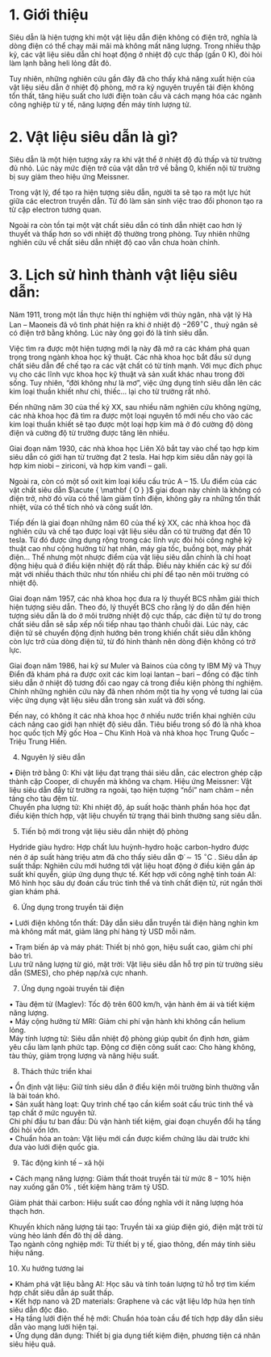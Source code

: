 

# 1. Giới thiệu

Siêu dẫn là hiện tượng khi một vật liệu dẫn điện không có điện trở, nghĩa là dòng điện có thể chạy mãi mãi mà không mất năng lượng. Trong nhiều thập kỷ, các vật liệu siêu dẫn chỉ hoạt động ở nhiệt độ cực thấp (gần 0 K), đòi hỏi làm lạnh bằng heli lỏng đắt đỏ.

Tuy nhiên, những nghiên cứu gần đây đã cho thấy khả năng xuất hiện của vật liệu siêu dẫn ở nhiệt độ phòng, mở ra kỷ nguyên truyền tải điện không tổn thất, tăng hiệu suất cho lưới điện toàn cầu và cách mạng hóa các ngành công nghiệp từ y tế, năng lượng đến máy tính lượng tử.

# 2. Vật liệu siêu dẫn là gì?

Siêu dẫn là một hiện tượng xảy ra khi vật thể ở nhiệt độ đủ thấp và từ trường đủ nhỏ. Lúc này mức điện trở của vật dẫn trở về bằng 0, khiến nội từ trường bị suy giảm theo hiệu ứng Meissner.

Trong vật lý, để tạo ra hiện tượng siêu dẫn, người ta sẽ tạo ra một lực hút giữa các electron truyền dẫn. Từ đó làm sản sinh việc trao đổi phonon tạo ra từ cặp electron tương quan.

Ngoài ra còn tồn tại một vật chất siêu dẫn có tính dẫn nhiệt cao hơn lý thuyết và thấp hơn so với nhiệt độ thường trong phòng. Tuy nhiên những nghiên cứu về chất siêu dẫn nhiệt độ cao vẫn chưa hoàn chỉnh.

# 3. Lịch sử hình thành vật liệu siêu dẫn:

Năm 1911, trong một lần thực hiện thí nghiệm với thủy ngân, nhà vật lý Hà Lan – Maoneis đã vô tình phát hiện ra khi ở nhiệt độ $- 2 6 9 ^ { \circ } \mathrm { C }$ , thuỷ ngân sẽ có điện trở bằng không. Lúc này ông gọi đó là tính siêu dẫn.

Việc tìm ra được một hiện tượng mới lạ này đã mở ra các khám phá quan trọng trong ngành khoa học kỹ thuật. Các nhà khoa học bắt đầu sử dụng chất siêu dẫn để chế tạo ra các vật chất có từ tính mạnh. Với mục đích phục vụ cho các lĩnh vực khoa học kỹ thuật và sản xuất khác nhau trong đời sống. Tuy nhiên, “đời không như là mơ”, việc ứng dụng tính siêu dẫn lên các kim loại thuần khiết như chì, thiếc… lại cho từ trường rất nhỏ.



Đến những năm 30 của thế kỷ XX, sau nhiều năm nghiên cứu không ngừng, các nhà khoa học đã tìm ra được một loại nguyên tố mới nếu cho vào các kim loại thuần khiết sẽ tạo được một loại hợp kim mà ở đó cường độ dòng điện và cường độ từ trường được tăng lên nhiều.

Giai đoạn năm 1930, các nhà khoa học Liên Xô bắt tay vào chế tạo hợp kim siêu dẫn có giới hạn từ trường đạt 2 tesla. Hai hợp kim siêu dẫn này gọi là hợp kim niobi – ziriconi, và hợp kim vanđi – gali.

Ngoài ra, còn có một số oxit kim loại kiểu cấu trúc A – 15. Ưu điểm của các vật chất siêu dẫn $\acute { \mathbf { O } }$ giai đoạn này chính là không có điện trở, nhờ đó vừa có thể làm giảm tĩnh điện, không gây ra những tổn thất nhiệt, vừa có thể tích nhỏ và công suất lớn.

Tiếp đến là giai đoạn những năm 60 của thế kỷ XX, các nhà khoa học đã nghiên cứu và chế tạo được loại vật liệu siêu dẫn có từ trường đạt đến 10 tesla. Từ đó được ứng dụng rộng trong các lĩnh vực đòi hỏi công nghệ kỹ thuật cao như cộng hưởng từ hạt nhân, máy gia tốc, buồng bọt, máy phát điện… Thế nhưng một nhược điểm của vật liệu siêu dẫn chính là chỉ hoạt động hiệu quả ở điều kiện nhiệt độ rất thấp. Điều này khiến các kỹ sư đối mặt với nhiều thách thức như tốn nhiều chi phí để tạo nên môi trường có nhiệt độ.

Giai đoạn năm 1957, các nhà khoa học đưa ra lý thuyết BCS nhằm giải thích hiện tượng siêu dẫn. Theo đó, lý thuyết BCS cho rằng lý do dẫn đến hiện tượng siêu dẫn là do ở môi trường nhiệt độ cực thấp, các điện tử tự do trong chất siêu dẫn sẽ sắp xếp nối tiếp nhau tạo thành chuỗi dài. Lúc này, các điện tử sẽ chuyển động định hướng bên trong khiến chất siêu dẫn không còn lực trở của dòng điện tử, từ đó hình thành nên dòng điện không có trở lực.

Giai đoạn năm 1986, hai kỹ sư Muler và Bainos của công ty IBM Mỹ và Thụy Điển đã khám phá ra được oxit các kim loại lantan – bari – đồng có đặc tính siêu dẫn ở nhiệt độ tương đối cao ngay cả trong điều kiện phòng thí nghiệm. Chính những nghiên cứu này đã nhen nhóm một tia hy vọng về tương lai của việc ứng dụng vật liệu siêu dẫn trong sản xuất và đời sống.



Đến nay, có không ít các nhà khoa học ở nhiều nước triển khai nghiên cứu cách nâng cao giới hạn nhiệt độ siêu dẫn. Tiêu biểu trong số đó là nhà khoa học quốc tịch Mỹ gốc Hoa – Chu Kinh Hoà và nhà khoa học Trung Quốc – Triệu Trung Hiền.

4. Nguyên lý siêu dẫn

• Điện trở bằng 0: Khi vật liệu đạt trạng thái siêu dẫn, các electron ghép cặp thành cặp Cooper, di chuyển mà không va chạm. Hiệu ứng Meissner: Vật liệu siêu dẫn đẩy từ trường ra ngoài, tạo hiện tượng “nổi” nam châm – nền tảng cho tàu đệm từ.   
Chuyển pha lượng tử: Khi nhiệt độ, áp suất hoặc thành phần hóa học đạt điều kiện thích hợp, vật liệu chuyển từ trạng thái bình thường sang siêu dẫn.

5. Tiến bộ mới trong vật liệu siêu dẫn nhiệt độ phòng

Hydride giàu hydro: Hợp chất lưu huỳnh-hydro hoặc carbon-hydro được nén ở áp suất hàng triệu atm đã cho thấy siêu dẫn $\mathrm { \dot { \Phi } } \sim 1 5 \ ^ { \circ } \mathrm { C }$ . Siêu dẫn áp suất thấp: Nghiên cứu mới hướng tới vật liệu hoạt động ở điều kiện gần áp suất khí quyển, giúp ứng dụng thực tế. Kết hợp với công nghệ tính toán AI: Mô hình học sâu dự đoán cấu trúc tinh thể và tính chất điện tử, rút ngắn thời gian khám phá.

6. Ứng dụng trong truyền tải điện

• Lưới điện không tổn thất: Dây dẫn siêu dẫn truyền tải điện hàng nghìn km mà không mất mát, giảm lãng phí hàng tỷ USD mỗi năm.



• Trạm biến áp và máy phát: Thiết bị nhỏ gọn, hiệu suất cao, giảm chi phí bảo trì.   
Lưu trữ năng lượng từ gió, mặt trời: Vật liệu siêu dẫn hỗ trợ pin từ trường siêu dẫn (SMES), cho phép nạp/xả cực nhanh.

7. Ứng dụng ngoài truyền tải điện

• Tàu đệm từ (Maglev): Tốc độ trên 600 km/h, vận hành êm ái và tiết kiệm năng lượng.   
• Máy cộng hưởng từ MRI: Giảm chi phí vận hành khi không cần helium lỏng.   
Máy tính lượng tử: Siêu dẫn nhiệt độ phòng giúp qubit ổn định hơn, giảm yêu cầu làm lạnh phức tạp. Động cơ điện công suất cao: Cho hàng không, tàu thủy, giảm trọng lượng và nâng hiệu suất.

8. Thách thức triển khai

• Ổn định vật liệu: Giữ tính siêu dẫn ở điều kiện môi trường bình thường vẫn là bài toán khó.   
• Sản xuất hàng loạt: Quy trình chế tạo cần kiểm soát cấu trúc tinh thể và tạp chất ở mức nguyên tử.   
Chi phí đầu tư ban đầu: Dù vận hành tiết kiệm, giai đoạn chuyển đổi hạ tầng đòi hỏi vốn lớn.   
• Chuẩn hóa an toàn: Vật liệu mới cần được kiểm chứng lâu dài trước khi đưa vào lưới điện quốc gia.

9. Tác động kinh tế – xã hội

• Cách mạng năng lượng: Giảm thất thoát truyền tải từ mức $8 - 1 0 \%$ hiện nay xuống gần $0 \%$ , tiết kiệm hàng trăm tỷ USD.

Giảm phát thải carbon: Hiệu suất cao đồng nghĩa với ít năng lượng hóa thạch hơn.



Khuyến khích năng lượng tái tạo: Truyền tải xa giúp điện gió, điện mặt trời từ vùng hẻo lánh đến đô thị dễ dàng.   
Tạo ngành công nghiệp mới: Từ thiết bị y tế, giao thông, đến máy tính siêu hiệu năng.

10. Xu hướng tương lai

• Khám phá vật liệu bằng AI: Học sâu và tính toán lượng tử hỗ trợ tìm kiếm hợp chất siêu dẫn áp suất thấp.   
• Kết hợp nano và 2D materials: Graphene và các vật liệu lớp hứa hẹn tính siêu dẫn độc đáo.   
• Hạ tầng lưới điện thế hệ mới: Chuẩn hóa toàn cầu để tích hợp dây dẫn siêu dẫn vào mạng lưới hiện tại.   
• Ứng dụng dân dụng: Thiết bị gia dụng tiết kiệm điện, phương tiện cá nhân siêu hiệu quả.